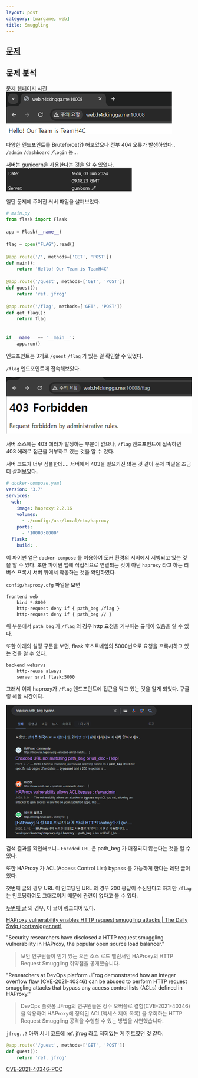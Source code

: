 ```yaml
---
layout: post
category: [wargame, web]
title: Smuggling
---
```


## [문제](https://h4ckingga.me/challenges#Smuggling-15)


## 문제 분석

문제 웹페이지 사진   
![main](/assets/img/2024-06-03-smuggling/main.png)

다양한 엔드포인트를 Bruteforce(?) 해보았으나 전부 404 오류가 발생하였다.. ``/admin`` ``/dashboard`` ``/login`` 등...

서버는 gunicorn을 사용한다는 것을 알 수 있었다.   
![gunicorn](/assets/img/2024-06-03-smuggling/server_info.png)

일단 문제에 주어진 서버 파일을 살펴보았다.

```py
# main.py
from flask import Flask

app = Flask(__name__)

flag = open("FLAG").read()

@app.route('/', methods=['GET', 'POST'])
def main():
    return 'Hello! Our Team is TeamH4C'

@app.route('/guest', methods=['GET', 'POST'])
def guest():
    return 'ref. jfrog'

@app.route('/flag', methods=['GET', 'POST'])
def get_flag():
	return flag


if __name__ == '__main__':
    app.run()
```

엔드포인트는 3개로 ``/guest`` ``/flag`` 가 있는 걸 확인할 수 있었다.

``/flag`` 엔드포인트에 접속해보았다.

![403](/assets/img/2024-06-03-smuggling/forbidden.png)

서버 소스에는 403 에러가 발생하는 부분이 없으나, ``/flag`` 엔드포인트에 접속하면 403 에러로 접근을 거부하고 있는 것을 알 수 있다.

서버 코드가 너무 심플한데.... 서버에서 403을 일으키진 않는 것 같아 문제 파일을 조금 더 살펴보았다.

```yaml
# docker-compose.yaml
version: '3.7'
services:
  web:
    image: haproxy:2.2.16
    volumes:
      - ./config:/usr/local/etc/haproxy
    ports:
      - "10008:8000"
  flask:
    build: .
```

이 파이썬 앱은 ``docker-compose`` 를 이용하여 도커 환경의 서버에서 서빙되고 있는 것을 알 수 있다. 또한 파이썬 앱에 직접적으로 연결되는 것이 아닌 ``haproxy`` 라고 하는 리버스 프록시 서버 뒤에서 작동하는 것을 확인하였다.

``config/haproxy.cfg`` 파일을 보면
```
frontend web 
    bind *:8000  
    http-request deny if { path_beg /flag }
    http-request deny if { path_beg // }
```
위 부분에서 ``path_beg`` 가 ``/flag`` 의 경우 http 요청을 거부하는 규칙이 있음을 알 수 있다.

또한 아래의 설정 구문을 보면, flask 호스트네임의 5000번으로 요청을 프록시하고 있는 것을 알 수 있다.
```
backend websrvs 
    http-reuse always
    server srv1 flask:5000
```

그래서 이제 haproxy가 ``/flag`` 엔드포인트에 접근을 막고 있는 것을 알게 되었다. 구글링 해볼 시간이다.

![구글신 만세](/assets/img/2024-06-03-smuggling/google.png)

검색 결과를 확인해보니.. ``Encoded URL`` 은 path_beg 가 매칭되지 않는다는 것을 알 수 있다.

또한 HAProxy 가 ACL(Access Control List) bypass 를 가능하게 한다는 레딧 글이 있다.

첫번째 글의 경우 URL 이 인코딩된 URL 의 경우 200 응답이 수신된다고 하지만 ``/flag`` 는 인코딩하여도 그대로이기 때문에 관련이 없다고 볼 수 있다.

[두번째 글](https://www.reddit.com/r/sysadmin/comments/pl5hjb/haproxy_vulnerability_allows_acl_bypass/) 의 경우, 이 글이 링크되어 있다.

[HAProxy vulnerability enables HTTP request smuggling attacks | The Daily Swig (portswigger.net)](https://portswigger.net/daily-swig/haproxy-vulnerability-enables-http-request-smuggling-attacks)

"Security researchers have disclosed a HTTP request smuggling vulnerability in HAProxy, the popular open source load balancer."
> 보안 연구원들이 인기 있는 오픈 소스 로드 밸런서인 HAProxy의 HTTP Request Smuggling 취약점을 공개했습니다.
   
"Researchers at DevOps platform JFrog demonstrated how an integer overflow flaw (CVE-2021-40346) can be abused to perform HTTP request smuggling attacks that bypass any access control lists (ACLs) defined in HAProxy."
> DevOps 플랫폼 JFrog의 연구원들은 정수 오버플로 결함(CVE-2021-40346) 을 악용하여 HAProxy에 정의된 ACL(액세스 제어 목록) 을 우회하는 HTTP Request Smuggling 공격을 수행할 수 있는 방법을 시연했습니다.

``jfrog..?`` 아까 서버 코드에 ref. jfrog 라고 적혀있는 게 힌트였던 것 같다.

```py
@app.route('/guest', methods=['GET', 'POST'])
def guest():
    return 'ref. jfrog'
```

[CVE-2021-40346-POC](https://github.com/donky16/CVE-2021-40346-POC)
